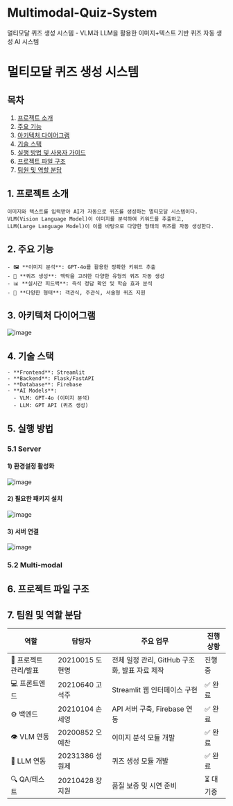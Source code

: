 # Multimodal-Quiz-System
멀티모달 퀴즈 생성 시스템 - VLM과 LLM을 활용한 이미지+텍스트 기반 퀴즈 자동 생성 AI 시스템

# 멀티모달 퀴즈 생성 시스템

## 목차
1. [프로젝트 소개](#1.-프로젝트-소개)
2. [주요 기능](#주요-기능)
3. [아키텍처 다이어그램](#아키텍처-다이어그램)
4. [기술 스택](#기술-스택)
5. [실행 방법 및 사용자 가이드](#실행-방법-및-사용자-가이드)
6. [프로젝트 파일 구조](#프로젝트-파일-구조)
7. [팀원 및 역할 분담](#7.-팀원-및-역할-분담)


## 1. 프로젝트 소개
    이미지와 텍스트를 입력받아 AI가 자동으로 퀴즈를 생성하는 멀티모달 시스템이다.
    VLM(Vision Language Model)이 이미지를 분석하여 키워드를 추출하고, 
    LLM(Large Language Model)이 이를 바탕으로 다양한 형태의 퀴즈를 자동 생성한다.

## 2. 주요 기능
    - 🖼️ **이미지 분석**: GPT-4o를 활용한 정확한 키워드 추출
    - 🧠 **퀴즈 생성**: 맥락을 고려한 다양한 유형의 퀴즈 자동 생성
    - 📊 **실시간 피드백**: 즉석 정답 확인 및 학습 효과 분석
    - 🎯 **다양한 형태**: 객관식, 주관식, 서술형 퀴즈 지원

## 3. 아키텍처 다이어그램
![image](https://github.com/user-attachments/assets/f9676181-109a-49ac-a2c7-62f114cee7e7)

## 4. 기술 스택
    - **Frontend**: Streamlit
    - **Backend**: Flask/FastAPI
    - **Database**: Firebase
    - **AI Models**: 
      - VLM: GPT-4o (이미지 분석)
      - LLM: GPT API (퀴즈 생성)
 
## 5. 실행 방법
### 5.1 Server 
#### 1) 환경설정 활성화

![image](https://github.com/user-attachments/assets/a75a9683-09b6-4e7f-84c2-cb928cf95444)

#### 2) 필요한 패키지 설치

![image](https://github.com/user-attachments/assets/09eb770b-057d-4d61-9857-ce3cab11e039)

#### 3) 서버 연결

![image](https://github.com/user-attachments/assets/15fa2293-7627-45cf-9bfb-d9e64eb613e3)

### 5.2 Multi-modal 
## 6. 프로젝트 파일 구조



## 7. 팀원 및 역할 분담
| 역할 | 담당자 | 주요 업무 | 진행 상황 |
|------|--------|-----------|----------|
| 🎯 프로젝트 관리/발표 | 20210015 도현명 | 전체 일정 관리, GitHub 구조화, 발표 자료 제작 | 진행중 |
| 💻 프론트엔드 | 20210640 고석주 | Streamlit 웹 인터페이스 구현 | ✅ 완료 |
| ⚙️ 백엔드 | 20210104 손세영 | API 서버 구축, Firebase 연동 | ✅ 완료 |
| 👁️ VLM 연동 | 20200852 오예찬 | 이미지 분석 모듈 개발 | ✅ 완료 |
| 🧠 LLM 연동 | 20231386 성원제 | 퀴즈 생성 모듈 개발 | ✅ 완료 |
| 🔍 QA/테스트 | 20210428 장지원 | 품질 보증 및 시연 준비 | ⏳ 대기중 |



